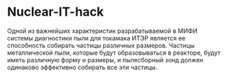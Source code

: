 # Nuclear-IT-hack
Одной из важнейших характеристик разрабатываемой в МИФИ системы диагностики пыли для токамака ИТЭР является ее способность собирать частицы различных размеров. Частицы металлической пыли, которые будут образовываться в реакторе, будут иметь различную форму и размеры, и пылесборный зонд должен одинаково эффективно собирать все эти частицы.
